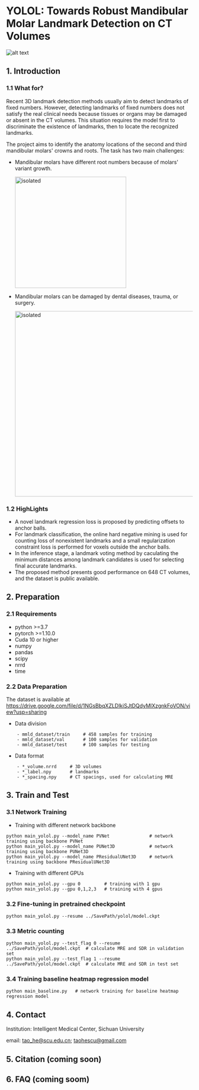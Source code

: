 # YOLOL: Towards Robust Mandibular Molar Landmark Detection on CT Volumes

![alt text](images/cover.png "Title")

## 1. Introduction
### 1.1 What for?

Recent 3D landmark detection methods usually aim to detect landmarks of fixed numbers. However, detecting landmarks of fixed numbers does not satisfy the real clinical needs because tissues or organs may be damaged or absent in the CT volumes. This situation requires the model first to discriminate the existence of landmarks, then to locate the recognized landmarks. 

The project aims to identify the anatomy locations of the second and third mandibular molars' crowns and roots. The task has two main challenges:

* Mandibular molars have different root numbers because of molars' variant growth.

    <img src="images/problem1.png" alt="isolated" width="300"/>

* Mandibular molars can be damaged by dental diseases, trauma, or surgery.

    <img src="images/problem2.png" alt="isolated" width="500"/>

  
### 1.2 HighLights
* A novel landmark regression loss is proposed by predicting offsets to anchor balls.
* For landmark classification, the online hard negative mining is used for counting loss of nonexistent landmarks and a small regularization constraint loss is performed for voxels outside the anchor balls.
* In the inference stage, a landmark voting method by caculating the minimum distances among landmark candidates is used for selecting final accurate landmarks.
* The proposed method presents good performance on 648 CT volumes, and the dataset is public available.


## 2. Preparation
### 2.1 Requirements
- python >=3.7
- pytorch >=1.10.0
- Cuda 10 or higher
- numpy
- pandas
- scipy
- nrrd
- time

### 2.2 Data Preparation
The dataset is available at https://drive.google.com/file/d/1NGsBbqXZLDlkiSJtDQdyMlXzgnkFoVON/view?usp=sharing
* Data division
```
    - mmld_dataset/train     # 458 samples for training
    - mmld_dataset/val       # 100 samples for validation
    - mmld_dataset/test      # 100 samples for testing
```
* Data format
```
    - *_volume.nrrd     # 3D volumes
    - *_label.npy       # landmarks
    - *_spacing.npy     # CT spacings, used for calculating MRE
```

## 3. Train and Test
### 3.1 Network Training 

* Training with different network backbone
```
python main_yolol.py --model_name PVNet               # network training using backbone PVNet
python main_yolol.py --model_name PUNet3D             # network training using backbone PUNet3D
python main_yolol.py --model_name PResidualUNet3D     # network training using backbone PResidualUNet3D
``` 

* Training with different GPUs
```
python main_yolol.py --gpu 0         # training with 1 gpu
python main_yolol.py --gpu 0,1,2,3   # training with 4 gpus
```

### 3.2 Fine-tuning in pretrained checkpoint
```
python main_yolol.py --resume ../SavePath/yolol/model.ckpt
```

### 3.3 Metric counting
```
python main_yolol.py --test_flag 0 --resume ../SavePath/yolol/model.ckpt  # calculate MRE and SDR in validation set
python main_yolol.py --test_flag 1 --resume ../SavePath/yolol/model.ckpt  # calculate MRE and SDR in test set
```

### 3.4 Training baseline heatmap regression model
```
python main_baseline.py   # network training for baseline heatmap regression model 
```

## 4. Contact


Institution: Intelligent Medical Center, Sichuan University

email: tao_he@scu.edu.cn; taohescu@gmail.com

## 5. Citation (coming soon)

## 6. FAQ (coming soom)

